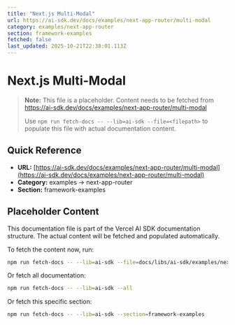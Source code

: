 ```yaml
---
title: "Next.js Multi-Modal"
url: https://ai-sdk.dev/docs/examples/next-app-router/multi-modal
category: examples/next-app-router
section: framework-examples
fetched: false
last_updated: 2025-10-21T22:38:01.113Z
---
```


# Next.js Multi-Modal

> **Note:** This file is a placeholder. Content needs to be fetched from https://ai-sdk.dev/docs/examples/next-app-router/multi-modal
>
> Use `npm run fetch-docs -- --lib=ai-sdk --file=<filepath>` to populate this file with actual documentation content.

## Quick Reference

- **URL:** [https://ai-sdk.dev/docs/examples/next-app-router/multi-modal](https://ai-sdk.dev/docs/examples/next-app-router/multi-modal)
- **Category:** examples → next-app-router
- **Section:** framework-examples

## Placeholder Content

This documentation file is part of the Vercel AI SDK documentation structure.
The actual content will be fetched and populated automatically.

To fetch the content now, run:

```bash
npm run fetch-docs -- --lib=ai-sdk --file=docs/libs/ai-sdk/examples/next-app-router/multi-modal.md
```

Or fetch all documentation:

```bash
npm run fetch-docs -- --lib=ai-sdk --all
```

Or fetch this specific section:

```bash
npm run fetch-docs -- --lib=ai-sdk --section=framework-examples
```
